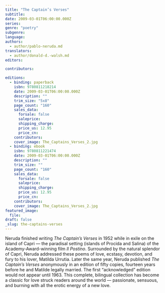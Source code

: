 ```yaml
---
title: "The Captain’s Verses"
subtitle:
date: 2009-03-01T06:00:00.000Z
series:
genre: "poetry"
subgenre:
language:
authors:
  - author/pablo-neruda.md
translators:
  - author/donald-d.-walsh.md
editors:

contributors:

editions:
  - binding: paperback
    isbn: 9780811218214
    date: 2009-03-01T06:00:00.000Z
    description: ""
    trim_size: "5x8"
    page_count: "160"
    sales_data:
      forsale: false
      saleprice:
      shipping_charge:
      price_us: 12.95
      price_cn:
    contributors:
    cover_image: The_Captains_Verses_2.jpg
  - binding: ebook
    isbn: 9780811221474
    date: 2009-03-01T06:00:00.000Z
    description: ""
    trim_size: ""
    page_count: "160"
    sales_data:
      forsale: false
      saleprice:
      shipping_charge:
      price_us: 12.95
      price_cn:
    contributors:
    cover_image: The_Captains_Verses_2.jpg
featured_image:
  file:
draft: false
_slug: the-captains-verses
---
```


Neruda finished writing _The Captain’s Verses_ in 1952 while in exile on the island of Capri — the paradisal setting (islands of Procida and Salina) of the Academy-Award-winning film _Il Postino_. Surrounded by the natural splendor of Capri, Neruda addressed these poems of love, ecstasy, devotion, and fury to his lover, Matilda Urrutia. Later the same year, Neruda published _The Captain’s Verses_ anonymously in an edition of fifty copies, fourteen years before he and Matilde legally married. The first “acknowledged” edition would not appear until 1963. This complete, bilingual collection has become a classic for love struck readers around the world — passionate, sensuous, and burning with all the erotic energy of a new love.

